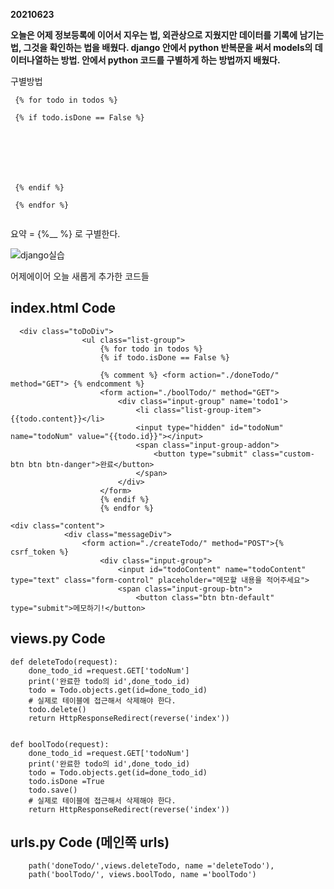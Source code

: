 **20210623**



**오늘은 어제 정보등록에 이어서 지우는 법, 외관상으로 지웠지만 데이터를 기록에 남기는 법, 그것을 확인하는 법을 배웠다. django 안에서 python 반복문을 써서 models의 데이터나열하는 방법.  안에서 python 코드를 구별하게 하는 방법까지 배웠다.**



 구별방법 

```
 {% for todo in todos %}

 {% if todo.isDone == False %}







 {% endif %}

 {% endfor %} 


```

요약 = {%__   %} 로 구별한다.





![django실습](C:\Users\cityo\Desktop\django실습.PNG)















어제에이어 오늘 새롭게 추가한 코드들





## index.html Code





```
  <div class="toDoDiv">
                <ul class="list-group">
                    {% for todo in todos %}
                    {% if todo.isDone == False %}

                    {% comment %} <form action="./doneTodo/" method="GET"> {% endcomment %}
                    <form action="./boolTodo/" method="GET">
                        <div class="input-group" name='todo1'>
                            <li class="list-group-item">{{todo.content}}</li>
                            <input type="hidden" id="todoNum" name="todoNum" value="{{todo.id}}"></input>
                            <span class="input-group-addon">
                                <button type="submit" class="custom-btn btn btn-danger">완료</button>
                            </span>
                        </div>
                    </form>
                    {% endif %}
                    {% endfor %}
```







```
<div class="content">
            <div class="messageDiv">
                <form action="./createTodo/" method="POST">{% csrf_token %}
                    <div class="input-group">
                        <input id="todoContent" name="todoContent" type="text" class="form-control" placeholder="메모할 내용을 적어주세요">
                        <span class="input-group-btn">
                            <button class="btn btn-default" type="submit">메모하기!</button>
```





## views.py Code





```
def deleteTodo(request):
    done_todo_id =request.GET['todoNum']
    print('완료한 todo의 id',done_todo_id)
    todo = Todo.objects.get(id=done_todo_id)
    # 실제로 테이블에 접근해서 삭제해야 한다.
    todo.delete()
    return HttpResponseRedirect(reverse('index'))


def boolTodo(request):
    done_todo_id =request.GET['todoNum']
    print('완료한 todo의 id',done_todo_id)
    todo = Todo.objects.get(id=done_todo_id)
    todo.isDone =True
    todo.save()
    # 실제로 테이블에 접근해서 삭제해야 한다.
    return HttpResponseRedirect(reverse('index'))
```



## urls.py Code (메인쪽 urls)



```
    path('doneTodo/',views.deleteTodo, name ='deleteTodo'),
    path('boolTodo/', views.boolTodo, name ='boolTodo')
```

